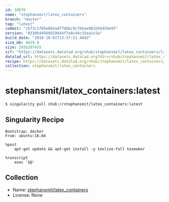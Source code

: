 ```yaml
---
id: 10670
name: "stephansmit/latex_containers"
branch: "master"
tag: "latest"
commit: "cb73c1f85e864ad77dbbc9c7bbae981b56459e95"
version: "8330b44569d29b44f7e8c44c15ea1c5a"
build_date: "2019-10-01T13:37:51.484Z"
size_mb: 4629.0
size: 2655207455
sif: "https://datasets.datalad.org/shub/stephansmit/latex_containers/latest/2019-10-01-cb73c1f8-8330b445/8330b44569d29b44f7e8c44c15ea1c5a.sif"
datalad_url: https://datasets.datalad.org?dir=/shub/stephansmit/latex_containers/latest/2019-10-01-cb73c1f8-8330b445/
recipe: https://datasets.datalad.org/shub/stephansmit/latex_containers/latest/2019-10-01-cb73c1f8-8330b445/Singularity
collection: stephansmit/latex_containers
---
```


# stephansmit/latex_containers:latest

```bash
$ singularity pull shub://stephansmit/latex_containers:latest
```

## Singularity Recipe

```singularity
Bootstrap: docker
From: ubuntu:16.04

%post
    apt-get update && apt-get install -y texlive-full texmaker
   
%runscript
    exec '$@'
```

## Collection

 - Name: [stephansmit/latex_containers](https://github.com/stephansmit/latex_containers)
 - License: None

